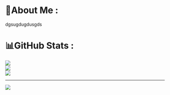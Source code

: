 # 💫About Me :
dgsugdugdusgds
# 📊GitHub Stats :
![](https://github-readme-stats.vercel.app/api?username=SaadNatiqNori&theme=synthwave&hide_border=true&include_all_commits=true&count_private=true)<br/>
![](https://github-readme-streak-stats.herokuapp.com/?user=SaadNatiqNori&theme=synthwave&hide_border=true)<br/>
![](https://github-readme-stats.vercel.app/api/top-langs/?username=SaadNatiqNori&theme=synthwave&hide_border=true&include_all_commits=true&count_private=true&layout=compact)

---
[![](https://visitcount.itsvg.in/api?id=SaadNatiqNori&icon=0&color=0)](https://visitcount.itsvg.in)
